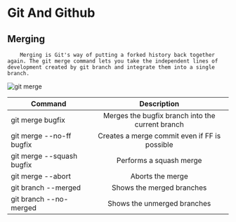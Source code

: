 # Git And Github

## Merging

        Merging is Git's way of putting a forked history back together again. The git merge command lets you take the independent lines of development created by git branch and integrate them into a single branch. 

![git merge](https://wac-cdn.atlassian.com/dam/jcr:c6db91c1-1343-4d45-8c93-bdba910b9506/02%20Branch-1%20kopiera.png?cdnVersion=789)

| Command        | Description         
| ------------- |:-------------:
|git merge bugfix | Merges the bugfix branch into the current branch
|git merge --no-ff bugfix | Creates a merge commit even if FF is possible
|git merge --squash bugfix | Performs a squash merge
|git merge --abort | Aborts the merge
|git branch --merged | Shows the merged branches
|git branch --no-merged | Shows the unmerged branches



